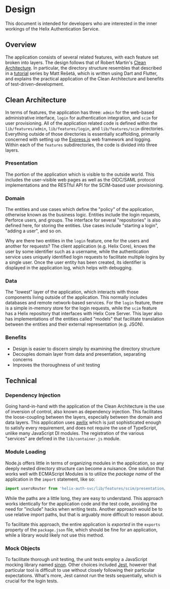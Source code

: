 # Design

This document is intended for developers who are interested in the inner workings of the Helix Authentication Service.

## Overview

The application consists of several related features, with each feature set broken into layers. The design follows that of Robert Martin's [Clean Architecture](https://blog.cleancoder.com/uncle-bob/2012/08/13/the-clean-architecture.html). In particular, the directory structure resembles that described in a [tutorial](https://resocoder.com/2019/08/27/flutter-tdd-clean-architecture-course-1-explanation-project-structure/) series by Matt Rešetá, which is written using Dart and Flutter, and explains the practical application of the Clean Architecture and benefits of test-driven-development.

## Clean Architecture

In terms of features, the application has three: `admin` for the web-based administrative interface, `login` for authentication integration, and `scim` for user provisioning. All of the application related code is defined within the `lib/features/admin`, `lib/features/login`, and `lib/features/scim` directories. Everything outside of those directories is essentially scaffolding, primarily concerned with setting up the [Express.js](https://expressjs.com) web framework and logging. Within each of the `features` subdirectories, the code is divided into three layers.

### Presentation

The portion of the application which is visible to the outside world. This
includes the user-visible web pages as well as the OIDC/SAML protocol
implementations and the RESTful API for the SCIM-based user provisioning.

### Domain

The entities and use cases which define the "policy" of the application,
otherwise known as the business logic. Entities include the login requests,
Perforce users, and groups. The interface for several "repositories" is also
defined here, for storing the entities. Use cases include "starting a login",
"adding a user", and so on.

Why are there two entities in the `login` feature, one for the users and another
for requests? The client application (e.g. Helix Core), knows the user by some
identifier such as a username, while the authentication service uses uniquely
identified login requests to facilitate multiple logins by a single user. Once
the user entity has been created, its identifier is displayed in the application
log, which helps with debugging.

### Data

The "lowest" layer of the application, which interacts with those components
living outside of the application. This normally includes databases and remote
network-based services. For the `login` feature, there is a simple in-memory
store for the login requests, while the `scim` feature has a Helix repository
that interfaces with Helix Core Server. This layer also has implementations of
the entities called "models" that facilitate translation between the entities
and their external representation (e.g. JSON).

### Benefits

* Design is easier to discern simply by examining the directory structure
* Decouples domain layer from data and presentation, separating concerns
* Improves the thoroughness of unit testing

## Technical

### Dependency Injection

Going hand-in-hand with the application of the Clean Architecture is the use of
inversion of control, also known as dependency injection. This facilitates the
loose-coupling between the layers, especially between the domain and data
layers. This application uses [awilix](https://github.com/jeffijoe/awilix) which
is just sophisticated enough to satisfy every requirement, and does not require
the use of TypeScript, unlike many JavaScript DI modules. The registration of
the various "services" are defined in the `lib/container.js` module.

### Module Loading

Node.js offers little in terms of organizing modules in the application, so
any deeply nested directory structure can become a nuisance. One solution that
works well with ECMAScript Modules is to utilize the _package name_ of the
application in the `import` statement, like so:

```javascript
import usersRouter from 'helix-auth-svc/lib/features/scim/presentation/routes/users.js'
```

While the paths are a little long, they are easy to understand. This approach
works identically for the application code and the test code, avoiding the need
for "include" hacks when writing tests. Another approach would be to use
relative import paths, but that is arguably more difficult to reason about.

To facilitate this approach, the entire application is _exported_ in the
`exports` property of the `package.json` file, which should be fine for an
application, while a library would likely not use this method.

### Mock Objects

To facilitate thorough unit testing, the unit tests employ a JavaScript mocking
library named [sinon](https://sinonjs.org). Other choices included
[Jest](https://jestjs.io), however that particular tool is difficult to use
without closely following their particular expectations. What's more, Jest
cannot run the tests sequentially, which is crucial for the login tests.
